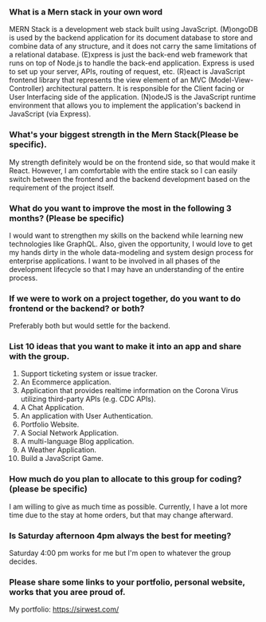 ### What is a Mern stack in your own word

MERN Stack is a development web stack built using JavaScript. (M)ongoDB is used by the backend application for its document database to store and combine data of any structure, and it does not carry the same limitations of a relational database. (E)xpress is just the back-end web framework that runs on top of Node.js to handle the back-end application. Express is used to set up your server, APIs, routing of request, etc. (R)eact is JavaScript frontend library that represents the view element of an MVC (Model-View-Controller) architectural pattern. It is responsible for the Client facing or User Interfacing side of the application. (N)odeJS is the JavaScript runtime environment that allows you to implement the application's backend in JavaScript (via Express).

### What's your biggest strength in the Mern Stack(Please be specific).

My strength definitely would be on the frontend side, so that would make it React. However, I am comfortable with the entire stack so I can easily switch between the frontend and the backend development based on the requirement of the project itself.

### What do you want to improve the most in the following 3 months? (Please be specific)

I would want to strengthen my skills on the backend while learning new technologies like GraphQL. Also, given the opportunity, I would love to get my hands dirty in the whole data-modeling and system design process for enterprise applications. I want to be involved in all phases of the development lifecycle so that I may have an understanding of the entire process.

### If we were to work on a project together, do you want to do frontend or the backend? or both?

Preferably both but would settle for the backend.

### List 10 ideas that you want to make it into an app and share with the group.

1. Support ticketing system or issue tracker.
2. An Ecommerce application.
3. Application that provides realtime information on the Corona Virus utilizing third-party APIs (e.g. CDC APIs).
4. A Chat Application.
5. An application with User Authentication.
6. Portfolio Website.
7. A Social Network Application.
8. A multi-language Blog application.
9. A Weather Application.
10. Build a JavaScript Game.

### How much do you plan to allocate to this group for coding?(please be specific)

I am willing to give as much time as possible. Currently, I have a lot more time due to the stay at home orders, but that may change afterward.

### Is Saturday afternoon 4pm always the best for meeting?

Saturday 4:00 pm works for me but I'm open to whatever the group decides.

### Please share some links to your portfolio, personal website, works that you aree proud of.

My portfolio: https://sirwest.com/
